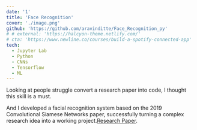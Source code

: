 ```yaml
---
date: '1'
title: 'Face Recognition'
cover: './image.png'
github: 'https://github.com/aravinditte/Face_Recognition_py'
# # external: 'https://halcyon-theme.netlify.com/'
# cta: 'https://www.newline.co/courses/build-a-spotify-connected-app'
tech:
  - Jupyter Lab
  - Python
  - CNNs
  - Tensorflow
  - ML
---
```


Looking at people struggle convert a research paper into code, I thought this skill is a must.

And I developed a facial recognition system based on the 2019 Convolutional Siamese Networks paper, successfully turning a complex research idea into a working project.[Research Paper](https://www.cs.cmu.edu/~rsalakhu/papers/oneshot1.pdf).
